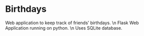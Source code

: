 # Birthdays
Web application to keep track of friends’ birthdays. \n
Flask Web Application running on python. \n 
Uses SQLite database.

